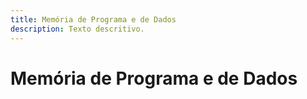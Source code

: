 ```yaml
---
title: Memória de Programa e de Dados
description: Texto descritivo.
---
```


# Memória de Programa e de Dados
